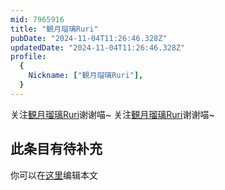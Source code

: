 ```yaml
---
mid: 7965916
title: "観月瑠璃Ruri"
pubDate: "2024-11-04T11:26:46.328Z"
updatedDate: "2024-11-04T11:26:46.328Z"
profile:
  {
    Nickname: ["観月瑠璃Ruri"],
  }
---
```


关注[観月瑠璃Ruri](https://space.bilibili.com/7965916)谢谢喵~ 关注[観月瑠璃Ruri](https://space.bilibili.com/7965916)谢谢喵~

## 此条目有待补充
你可以在[这里](https://github.com/Yuhanawa/VTuber.ICU/edit/master/src/content/v/観月瑠璃Ruri/index.md)编辑本文
